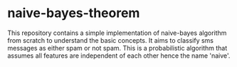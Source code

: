 # naive-bayes-theorem
This repository contains a simple implementation of naive-bayes algorithm from scratch to understand the basic concepts. It aims to classify sms messages as either spam or not spam.
This is a probabilistic algorithm that assumes all features are independent of each other hence the name 'naive'.
